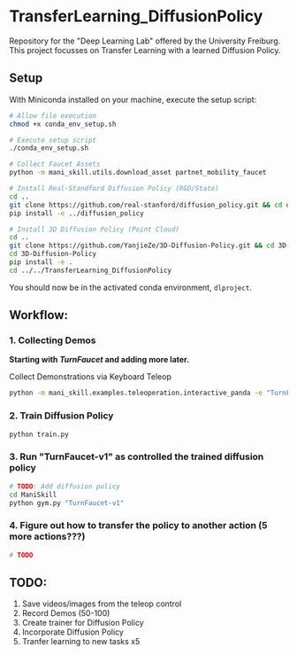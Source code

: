 # TransferLearning_DiffusionPolicy
Repository for the "Deep Learning Lab" offered by the University Freiburg. This project focusses on Transfer Learning with a learned Diffusion Policy.

## Setup
With Miniconda installed on your machine, execute the setup script:
```bash
# Allow file execution
chmod +x conda_env_setup.sh

# Execute setup script
./conda_env_setup.sh

# Collect Faucet Assets
python -m mani_skill.utils.download_asset partnet_mobility_faucet

# Install Real-Standford Diffusion Policy (RGD/State)
cd ..
git clone https://github.com/real-stanford/diffusion_policy.git && cd diffusion_policy
pip install -e ../diffusion_policy

# Install 3D Diffusion Policy (Point Cloud)
cd ..
git clone https://github.com/YanjieZe/3D-Diffusion-Policy.git && cd 3D-Diffusion-Policy
cd 3D-Diffusion-Policy
pip install -e .
cd ../../TransferLearning_DiffusionPolicy
```
You should now be in the activated conda environment, `dlproject`.

## Workflow: 
### 1. Collecting Demos
**Starting with *TurnFaucet* and adding more later.**

Collect Demonstrations via Keyboard Teleop
```bash
python -m mani_skill.examples.teleoperation.interactive_panda -e "TurnFaucet-v1" 
```

### 2. Train Diffusion Policy
```bash
python train.py
```

### 3. Run "TurnFaucet-v1" as controlled the trained diffusion policy
```bash
# TODO: Add diffusion policy
cd ManiSkill
python gym.py "TurnFaucet-v1"
```

### 4. Figure out how to transfer the policy to another action (5 more actions???)
```python
# TODO
```

## TODO:
1. Save videos/images from the teleop control
2. Record Demos (50-100)
3. Create trainer for Diffusion Policy
4. Incorporate Diffusion Policy
5. Tranfer learning to new tasks x5